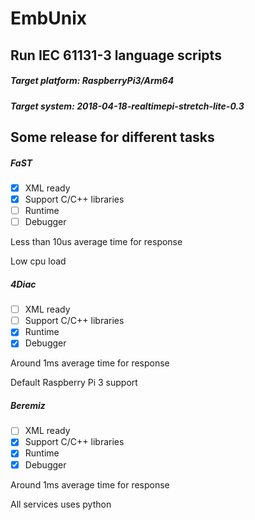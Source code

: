 # EmbUnix
## Run IEC 61131-3 language scripts
##### Target platform: RaspberryPi3/Arm64
##### Target system: 2018-04-18-realtimepi-stretch-lite-0.3
## Some release for different tasks

##### FaST
- [x] XML ready
- [x] Support C/C++ libraries
- [ ] Runtime
- [ ] Debugger

Less than 10us average time for response

Low cpu load

##### 4Diac
- [ ] XML ready
- [ ] Support C/C++ libraries
- [x] Runtime
- [x] Debugger

Around 1ms average time for response

Default Raspberry Pi 3 support

##### Beremiz
- [ ] XML ready
- [x] Support C/C++ libraries
- [x] Runtime
- [x] Debugger

Around 1ms average time for response

All services uses python

